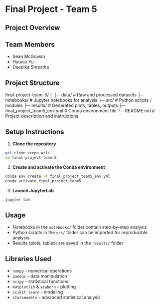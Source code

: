 # Final Project - Team 5

## Project Overview


## Team Members
- Sean McGowan
- Hyunju Yu
- Deepika Shrestha

## Project Structure

final-project-team-5/
│
├─ data/                          # Raw and processed datasets
├─ notebooks/                     # Jupyter notebooks for analysis
├─ src/                           # Python scripts / modules
├─ results/                       # Generated plots, tables, outputs
├─ final_project_team5_env.yml    # Conda environment file
└─ README.md                      # Project description and instructions

## Setup Instructions

1. **Clone the repository**
```bash
git clone <repo-url>
cd final-project-team-5
```
2. **Create and activate the Conda environment**
```bash
conda env create -f final_project_team5_env.yml
conda activate final_project_team5
```
3. **Launch JupyterLab**
```bash
jupyter lab
```
## Usage

- Notebooks in the `notebooks/` folder contain step-by-step analysis
- Python scripts in the `src/` folder can be imported for reproducible analysis
- Results (plots, tables) are saved in the `results/` folder

## Libraries Used

- `numpy` - numerical operations
- `pandas` - data manipulation
- `scipy` - statistical functions
- `matplotlib` & `seaborn` - plotting
- `scikit-learn` - modeling
- `statsmodels` - advanced statistical analysis